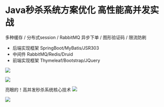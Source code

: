 # Java秒杀系统方案优化 高性能高并发实战

多种缓存 / 分布式session / RabbitMQ 异步下单 / 图形验证码 / 限流防刷

- 后端实现框架 
SpringBoot/MyBatis/JSR303 
- 中间件 
RabbitMQ/Redis/Druid 
- 前端实现框架 
Thymeleaf/Bootstrap/JQuery

![](https://upload-images.jianshu.io/upload_images/4685968-17d57ce791ef92bd.png?imageMogr2/auto-orient/strip%7CimageView2/2/w/1240)

![](https://upload-images.jianshu.io/upload_images/4685968-8a756d334d121b5d.png?imageMogr2/auto-orient/strip%7CimageView2/2/w/1240)

亮眼的！高并发秒杀系统核心技术
![](https://upload-images.jianshu.io/upload_images/4685968-8010212f4f94b0ed.png?imageMogr2/auto-orient/strip%7CimageView2/2/w/1240)

![](https://upload-images.jianshu.io/upload_images/4685968-1bc3777dc53741d3.png?imageMogr2/auto-orient/strip%7CimageView2/2/w/1240)
